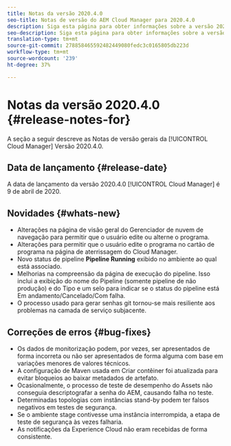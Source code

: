 ```yaml
---
title: Notas da versão 2020.4.0
seo-title: Notas de versão do AEM Cloud Manager para 2020.4.0
description: Siga esta página para obter informações sobre a versão 2020.4.0 do Cloud Manager
seo-description: Siga esta página para obter informações sobre a versão 2020.4.0 do AEM Cloud Manager
translation-type: tm+mt
source-git-commit: 278858465592482449080fedc3c0165805db223d
workflow-type: tm+mt
source-wordcount: '239'
ht-degree: 37%

---
```


# Notas da versão 2020.4.0 {#release-notes-for}

A seção a seguir descreve as Notas de versão gerais da [!UICONTROL Cloud Manager] Versão 2020.4.0.

## Data de lançamento {#release-date}

A data de lançamento da versão 2020.4.0 [!UICONTROL Cloud Manager] é 9 de abril de 2020.

## Novidades {#whats-new}

* Alterações na página de visão geral do Gerenciador de nuvem de navegação para permitir que o usuário edite ou alterne o programa.
* Alterações para permitir que o usuário edite o programa no cartão de programa na página de aterrissagem do Cloud Manager.
* Novo status de pipeline **Pipeline Running** exibido no ambiente ao qual está associado.
* Melhorias na compreensão da página de execução do pipeline. Isso inclui a exibição do nome do Pipeline (somente pipeline de não produção) e do Tipo e um selo para indicar se o status do pipeline está Em andamento/Cancelado/Com falha.
* O processo usado para gerar senhas git tornou-se mais resiliente aos problemas na camada de serviço subjacente.

## Correções de erros {#bug-fixes}

* Os dados de monitorização podem, por vezes, ser apresentados de forma incorreta ou não ser apresentados de forma alguma com base em variações menores de valores técnicos.
* A configuração de Maven usada em Criar contêiner foi atualizada para evitar bloqueios ao baixar metadados de artefato.
* Ocasionalmente, o processo de teste de desempenho do Assets não conseguia descriptografar a senha do AEM, causando falha no teste.
* Determinadas topologias com instâncias stand-by podem ter falsos negativos em testes de segurança.
* Se o ambiente stage contivesse uma instância interrompida, a etapa de teste de segurança às vezes falharia.
* As notificações da Experience Cloud não eram recebidas de forma consistente.

